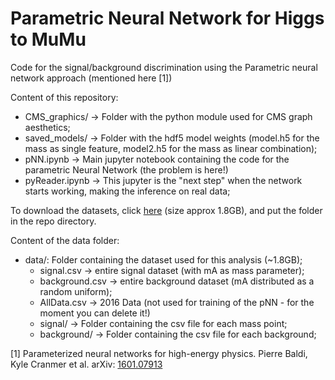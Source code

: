 # Parametric Neural Network for Higgs to MuMu

Code for the signal/background discrimination using the Parametric neural network approach (mentioned here [1])

Content of this repository:

- CMS\_graphics/ -> Folder with the python module used for CMS graph aesthetics;
- saved\_models/ -> Folder with the hdf5 model weights (model.h5 for the mass as single feature, model2.h5 for the mass as linear combination);
- pNN.ipynb -> Main jupyter notebook containing the code for the parametric Neural Network (the problem is here!)
- pyReader.ipynb -> This jupyter is the "next step" when the network starts working, making the inference on real data;

To download the datasets, click [here](https://cernbox.cern.ch/index.php/s/zQNB8laVAFjyb4N) (size approx 1.8GB), and put the folder in the repo directory.

Content of the data folder:

- data/: Folder containing the dataset used for this analysis (~1.8GB);
    * signal.csv -> entire signal dataset (with mA as mass parameter);
	* background.csv -> entire background dataset (mA distributed as a random uniform);
	* AllData.csv -> 2016 Data (not used for training of the pNN - for the moment you can delete it!)
	* signal/ -> Folder containing the csv file for each mass point;
	* background/ -> Folder containing the csv file for each background;


[1] Parameterized neural networks for high-energy physics. Pierre Baldi, Kyle Cranmer et al. arXiv: [1601.07913](https://arxiv.org/abs/1601.07913)